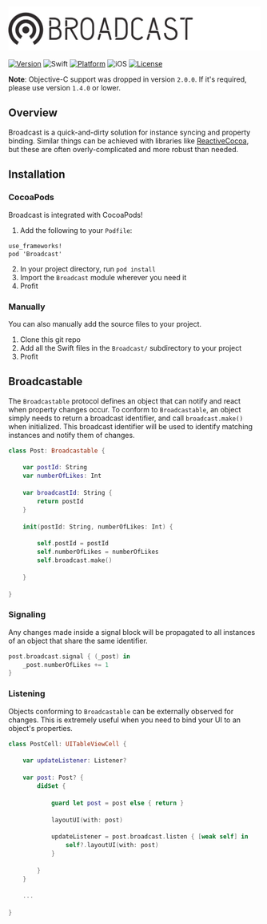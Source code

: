 ![Broadcast](Resources/logo.png)

[![Version](https://img.shields.io/cocoapods/v/Broadcast.svg?style=flat)](http://cocoapods.org/pods/Broadcast)
![Swift](https://img.shields.io/badge/Swift-4.1-orange.svg)
[![Platform](https://img.shields.io/cocoapods/p/Broadcast.svg?style=flat)](http://cocoapods.org/pods/Broadcast)
![iOS](https://img.shields.io/badge/iOS-10,%2011-blue.svg)
[![License](https://img.shields.io/cocoapods/l/Broadcast.svg?style=flat)](http://cocoapods.org/pods/Broadcast)

**Note**: Objective-C support was dropped in version `2.0.0`. If it's required, please use version `1.4.0` or lower.

## Overview
Broadcast is a quick-and-dirty solution for instance syncing and property binding. Similar things can be achieved with libraries
like [ReactiveCocoa](https://github.com/ReactiveCocoa/ReactiveCocoa), but these are often overly-complicated and more robust than needed.

## Installation
### CocoaPods
Broadcast is integrated with CocoaPods!

1. Add the following to your `Podfile`:
```
use_frameworks!
pod 'Broadcast'
```
2. In your project directory, run `pod install`
3. Import the `Broadcast` module wherever you need it
4. Profit

### Manually
You can also manually add the source files to your project.

1. Clone this git repo
2. Add all the Swift files in the `Broadcast/` subdirectory to your project
3. Profit

## Broadcastable
The `Broadcastable` protocol defines an object that can notify and react when property changes occur.
To conform to `Broadcastable`, an object simply needs to return a broadcast identifier, and call `broadcast.make()` when initialized.
This broadcast identifier will be used to identify matching instances and notify them of changes.

```swift
class Post: Broadcastable {

    var postId: String
    var numberOfLikes: Int

    var broadcastId: String {
        return postId
    }

    init(postId: String, numberOfLikes: Int) {

        self.postId = postId
        self.numberOfLikes = numberOfLikes
        self.broadcast.make()

    }

}
```

### Signaling
Any changes made inside a signal block will be propagated to all instances of an object that share the same identifier.

```swift
post.broadcast.signal { (_post) in
    _post.numberOfLikes += 1
}
```

### Listening
Objects conforming to `Broadcastable` can be externally observed for changes. This is extremely useful when you need to bind your UI to an object's properties.

```swift
class PostCell: UITableViewCell {

    var updateListener: Listener?

    var post: Post? {
        didSet {

            guard let post = post else { return }

            layoutUI(with: post)

            updateListener = post.broadcast.listen { [weak self] in
                self?.layoutUI(with: post)
            }

        }
    }

    ...

}
```

